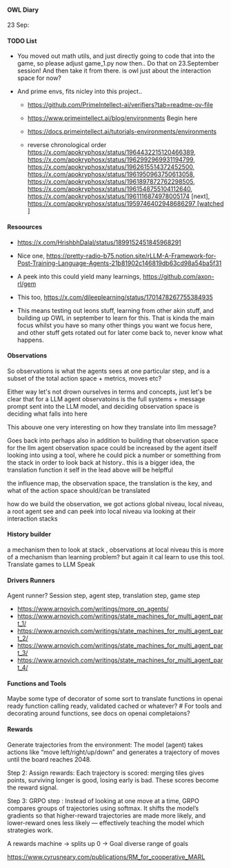 #### OWL Diary

23 Sep:

#### TODO List

- You moved out math utils, and just directly going to code that into the game, so please adjust game_1.py now then.. Do that on 23.September session! And then take it from there.
  is owl just about the interaction space for now?

- And prime envs, fits nicley into this project..

  - https://github.com/PrimeIntellect-ai/verifiers?tab=readme-ov-file
  - https://www.primeintellect.ai/blog/environments Begin here
  - https://docs.primeintellect.ai/tutorials-environments/environments

  - reverse chronological order
    https://x.com/apokryphosx/status/1964432215120466389, https://x.com/apokryphosx/status/1962992969931194799, https://x.com/apokryphosx/status/1962615514372452500, https://x.com/apokryphosx/status/1961950963750613058, https://x.com/apokryphosx/status/1961897872762298505, https://x.com/apokryphosx/status/1961548755104112640, https://x.com/apokryphosx/status/1961116874978005174 [next], https://x.com/apokryphosx/status/1959746402948686297 [watched]

#### Resoources

- https://x.com/HrishbhDalal/status/1899152451845968291
- Nice one, https://pretty-radio-b75.notion.site/rLLM-A-Framework-for-Post-Training-Language-Agents-21b81902c146819db63cd98a54ba5f31
- A peek into this could yield many learnings, https://github.com/axon-rl/gem
- This too, https://x.com/dileeplearning/status/1701478267755384935

- This means testing out leons stuff, learning from other akin stuff, and building up OWL in september to learn for this. That is kinda the main
  focus whilst you have so many other things you want we focus here, and other stuff gets rotated out for later come back to, never know what happens.

#### Observations

So observations is what the agents sees at one particular step, and is a subset of the total action space + metrics, moves etc?

Either way let's not drown ourselves in terms and concepts, just let's be clear that for a LLM agent
observatoins is the full systems + message prompt sent into the LLM model, and deciding observation space is
deciding what falls into here

This abouve one very interesting on how they translate into llm message?

Goes back into perhaps also in addition to building that observation space for the llm agent observation space could be increased by the agent itself looking into using a tool, where he could pick a number or sometthing from the stack in order to look back at history.. this is a bigger idea, the translation function it self in the lead above will be helpfful

the influence map, the observation space, the translation is the key, and what of the action space should/can be translated

how do we build the observation, we got actions global niveau, local niveau, a root agent see and can peek into local niveau via looking at their interaction stacks

#### History builder

a mechanism then to look at stack , observations at local niveau
this is more of a mechanism than learning problem? but again it cal learn to use this tool.
Translate games to LLM Speak

#### Drivers Runners

Agent runner?
Session step, agent step, translation step, game step

- https://www.arnovich.com/writings/more_on_agents/
- https://www.arnovich.com/writings/state_machines_for_multi_agent_part_1/
- https://www.arnovich.com/writings/state_machines_for_multi_agent_part_2/
- https://www.arnovich.com/writings/state_machines_for_multi_agent_part_3/
- https://www.arnovich.com/writings/state_machines_for_multi_agent_part_4/

#### Functions and Tools

Maybe some type of decorator of some sort to translate functions in openai ready function calling ready, validated cached or whatever? # For tools and decorating around functions, see docs on openai completaions?

#### Rewards

Generate trajectories from the environment: The model (agent) takes actions like “move left/right/up/down” and generates a trajectory of moves until the board reaches 2048.

Step 2: Assign rewards: Each trajectory is scored: merging tiles gives points, surviving longer is good, losing early is bad. These scores become the reward signal.

Step 3: GRPO step : Instead of looking at one move at a time, GRPO compares groups of trajectories using softmax. It shifts the model’s gradients so that higher-reward trajectories are made more likely, and lower-reward ones less likely — effectively teaching the model which strategies work.

A rewards machine -> splits up 0 -> Goal
diverse range of goals

https://www.cyrusneary.com/publications/RM_for_cooperative_MARL
